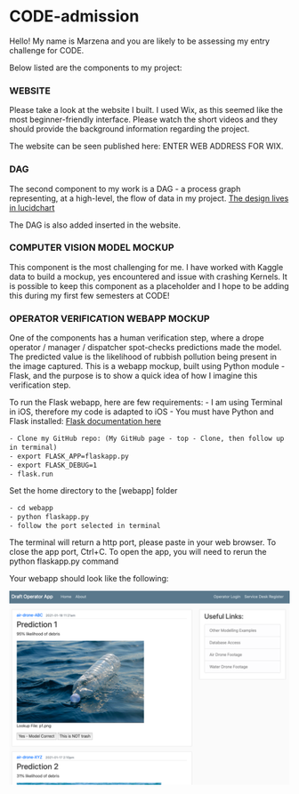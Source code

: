 # CODE-admission

Hello!
My name is Marzena and you are likely to be assessing my entry challenge for CODE.

Below listed are the components to my project:

### WEBSITE
Please take a look at the website I built. I used Wix, as this seemed like the most beginner-friendly interface. Please watch the short videos and they should provide the background information regarding the project.

The website can be seen published here: ENTER WEB ADDRESS FOR WIX.

### DAG
The second component to my work is a DAG - a process graph representing, at a high-level, the flow of data in my project. 
[The design lives in lucidchart](https://lucid.app/lucidchart/invitations/accept/5a5dd57a-ba2c-4b35-b729-de1df90ae760)

The DAG is also added inserted in the website.

### COMPUTER VISION MODEL MOCKUP
This component is the most challenging for me. I have worked with Kaggle data to build a mockup, yes encountered and issue with crashing Kernels. It is possible to keep this component as a placeholder and I hope to be adding this during my first few semesters at CODE!

### OPERATOR VERIFICATION WEBAPP MOCKUP
One of the components has a human verification step, where a drope operator / manager / dispatcher spot-checks predictions made the model. The predicted value is the likelihood of rubbish pollution being present in the image captured. This is a webapp mockup, built using Python module - Flask, and the purpose is to show a quick idea of how I imagine this verification step.

To run the Flask webapp, here are few requirements:
    - I am using Terminal in iOS, therefore my code is adapted to iOS
    - You must have Python and Flask installed: [Flask documentation here](https://flask.palletsprojects.com/en/1.1.x/installation/)
    
    - Clone my GitHub repo: (My GitHub page - top - Clone, then follow up in terminal)
    - export FLASK_APP=flaskapp.py
    - export FLASK_DEBUG=1
    - flask.run
 Set the home directory to the [webapp] folder
    
    - cd webapp
    - python flaskapp.py
    - follow the port selected in terminal 

 The terminal will return a http port, please paste in your web browser.
    To close the app port, Ctrl+C. To open the app, you will need to rerun the python flaskapp.py command

 Your webapp should look like the following:
 
 <img src="webapp_screenshot.png" alt="Webapp Should look Like This" style="float: left; margin-right: 10px;" />
